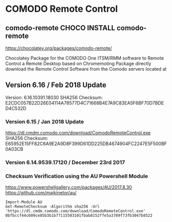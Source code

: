# COMODO Remote Control
## comodo-remote CHOCO INSTALL comodo-remote

https://chocolatey.org/packages/comodo-remote/

Chocolatey Package for the COMODO One ITSM/RMM software to Remote Control a Remote Desktop based on Chromemoting
Package directly download the Remote Control Software from the Comodo servers located at

## Version 6.16 / Feb 2018 Update
Version: 6.16.10391.18030
SHA256 Checksum: E2CDC057B22D26E04114A78577D4C71668B4E7A9C83EA5F6BF70D7BDED4C532D

### Version 6.15 / Jan 2018 Update
https://dl.cmdm.comodo.com/download/ComodoRemoteControl.exe
SHA256 Checksum: E65952E15FF82C6A9E2A9D8F399D61DD225DB4674904FC2247E5F500BF0A03CB

### Version 6.14.9539.17120 / December 23rd 2017

### Checksum Verification using the AU Powershell Module 

https://www.powershellgallery.com/packages/AU/2017.8.30
https://github.com/majkinetor/au/

```
Import-Module AU
Get-RemoteChecksum -Algorithm sha256 -Url 'https://dl.cmdm.comodo.com/download/ComodoRemoteControl.exe'
0bfbccf44c609ce85b3b1b77115503101fbab8152ffe5a3789f73fb3047b8522
```
